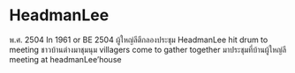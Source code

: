 # HeadmanLee
พ.ศ. 2504
In 1961 or BE 2504
ผู้ใหญ่ลีตีกลองประชุม
HeadmanLee hit drum to meeting
ชาวบ้านต่างมาชุมนุม
villagers come to gather together
มาประชุมที่บ้านผู้ใหญ่ลี
meeting at headmanLee’house

